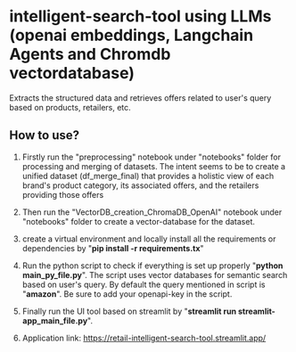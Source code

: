 # intelligent-search-tool using LLMs (openai embeddings, Langchain Agents and Chromdb vectordatabase)
Extracts the structured data and retrieves offers related to user's query based on products, retailers, etc.

## How to use?
1. Firstly run the "preprocessing" notebook under "notebooks" folder for processing and merging of datasets. The intent seems to be to create a unified dataset (df_merge_final) that provides a holistic view of each brand's product category, its associated offers, and the retailers providing those offers

2. Then run the "VectorDB_creation_ChromaDB_OpenAI" notebook under "notebooks" folder to create a vector-database for the dataset.

3. create a virtual environment and locally install all the requirements or dependencies by "**pip install -r requirements.tx**"

4. Run the python script to check if everything is set up properly "**python main_py_file.py**". The script uses vector databases for semantic search based on user's query.
   By default the query mentioned in script is "**amazon**". Be sure to add your openapi-key in the script.

5. Finally run the UI tool based on streamlit by "**streamlit run streamlit-app_main_file.py**".
6. Application link: https://retail-intelligent-search-tool.streamlit.app/ 
